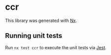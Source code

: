 # ccr

This library was generated with [Nx](https://nx.dev).

## Running unit tests

Run `nx test ccr` to execute the unit tests via [Jest](https://jestjs.io).
